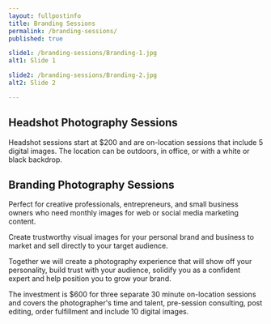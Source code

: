 ```yaml
---
layout: fullpostinfo
title: Branding Sessions
permalink: /branding-sessions/
published: true

slide1: /branding-sessions/Branding-1.jpg
alt1: Slide 1

slide2: /branding-sessions/Branding-2.jpg
alt2: Slide 2

---
```


## Headshot Photography Sessions

Headshot sessions start at $200 and are on-location sessions that include 5 digital images. The location can be outdoors, in office, or with a white or black backdrop.


## Branding Photography Sessions

Perfect for creative professionals, entrepreneurs, and small business owners who need monthly images for web or social media marketing content.

Create trustworthy visual images for your personal brand and business to market and sell directly to your target audience. 

Together we will create a photography experience that will show off your personality, build trust with your audience, solidify you as a confident expert and help position you to grow your brand.

The investment is $600 for three separate 30 minute on-location sessions and covers the photographer's time and talent, pre-session consulting, post editing, order fulfillment and include 10 digital images.
